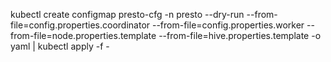 
kubectl create configmap presto-cfg -n presto --dry-run --from-file=config.properties.coordinator --from-file=config.properties.worker --from-file=node.properties.template --from-file=hive.properties.template -o yaml | kubectl apply -f -
